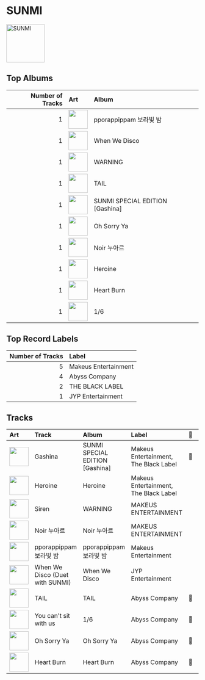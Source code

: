
# SUNMI


<img src="https://i.scdn.co/image/ab6761610000e5eb4a29246fa242d0b9f8de3b31" alt="SUNMI" width="100" />

## Top Albums

|   Number of Tracks | Art                                                                                              | Album                           |
|-------------------:|:-------------------------------------------------------------------------------------------------|:--------------------------------|
|                  1 | <img src="https://i.scdn.co/image/ab67616d0000b273189bbef66958cfa4ced121ad" alt="" width="50" /> | pporappippam 보라빛 밤              |
|                  1 | <img src="https://i.scdn.co/image/ab67616d0000b2731a984930c218438701634e11" alt="" width="50" /> | When We Disco                   |
|                  1 | <img src="https://i.scdn.co/image/ab67616d0000b2736df6d5c4e6fbc0080db81942" alt="" width="50" /> | WARNING                         |
|                  1 | <img src="https://i.scdn.co/image/ab67616d0000b27373b185444325e1d394d65660" alt="" width="50" /> | TAIL                            |
|                  1 | <img src="https://i.scdn.co/image/ab67616d0000b273e33d84e471094fe701f06860" alt="" width="50" /> | SUNMI SPECIAL EDITION [Gashina] |
|                  1 | <img src="https://i.scdn.co/image/ab67616d0000b27373e1cb392676000445e9cbce" alt="" width="50" /> | Oh Sorry Ya                     |
|                  1 | <img src="https://i.scdn.co/image/ab67616d0000b2733f292ac05cc3ae47f8be7e35" alt="" width="50" /> | Noir 누아르                        |
|                  1 | <img src="https://i.scdn.co/image/ab67616d0000b2733c8d2d16de92d19b69693c1a" alt="" width="50" /> | Heroine                         |
|                  1 | <img src="https://i.scdn.co/image/ab67616d0000b273b78e41dc88b7ddda60738c9d" alt="" width="50" /> | Heart Burn                      |
|                  1 | <img src="https://i.scdn.co/image/ab67616d0000b2736c22dfd393c41eb98307dba3" alt="" width="50" /> | 1/6                             |

## Top Record Labels

|   Number of Tracks | Label                |
|-------------------:|:---------------------|
|                  5 | Makeus Entertainment |
|                  4 | Abyss Company        |
|                  2 | THE BLACK LABEL      |
|                  1 | JYP Entertainment    |

## Tracks

| Art                                                                                              | Track                           | Album                           | Label                                 | 💚   | 🔗                                                          |
|:-------------------------------------------------------------------------------------------------|:--------------------------------|:--------------------------------|:--------------------------------------|:----|:-----------------------------------------------------------|
| <img src="https://i.scdn.co/image/ab67616d0000b273e33d84e471094fe701f06860" alt="" width="50" /> | Gashina                         | SUNMI SPECIAL EDITION [Gashina] | Makeus Entertainment, The Black Label | 💚   | [🔗](https://open.spotify.com/track/0jFHMDRXxKaREor3hBEEST) |
| <img src="https://i.scdn.co/image/ab67616d0000b2733c8d2d16de92d19b69693c1a" alt="" width="50" /> | Heroine                         | Heroine                         | Makeus Entertainment, The Black Label |     | [🔗](https://open.spotify.com/track/5gA9Xn8oPts2aewPgxVkPD) |
| <img src="https://i.scdn.co/image/ab67616d0000b2736df6d5c4e6fbc0080db81942" alt="" width="50" /> | Siren                           | WARNING                         | MAKEUS ENTERTAINMENT                  |     | [🔗](https://open.spotify.com/track/0gEnVDMhKKjF1qXuvBwq91) |
| <img src="https://i.scdn.co/image/ab67616d0000b2733f292ac05cc3ae47f8be7e35" alt="" width="50" /> | Noir 누아르                        | Noir 누아르                        | MAKEUS ENTERTAINMENT                  |     | [🔗](https://open.spotify.com/track/1KCXYoPIpvafzaAGtiRjci) |
| <img src="https://i.scdn.co/image/ab67616d0000b273189bbef66958cfa4ced121ad" alt="" width="50" /> | pporappippam 보라빛 밤              | pporappippam 보라빛 밤              | Makeus Entertainment                  |     | [🔗](https://open.spotify.com/track/7oQh96s9YemWG3A4zkIbrU) |
| <img src="https://i.scdn.co/image/ab67616d0000b2731a984930c218438701634e11" alt="" width="50" /> | When We Disco (Duet with SUNMI) | When We Disco                   | JYP Entertainment                     |     | [🔗](https://open.spotify.com/track/6t9nnPyEZfjcn1aLJ4l9AK) |
| <img src="https://i.scdn.co/image/ab67616d0000b27373b185444325e1d394d65660" alt="" width="50" /> | TAIL                            | TAIL                            | Abyss Company                         | 💚   | [🔗](https://open.spotify.com/track/7muTXW7kGytN3zdomku6FV) |
| <img src="https://i.scdn.co/image/ab67616d0000b2736c22dfd393c41eb98307dba3" alt="" width="50" /> | You can't sit with us           | 1/6                             | Abyss Company                         | 💚   | [🔗](https://open.spotify.com/track/4aS8OY1JsRSBKGfnAkIOZH) |
| <img src="https://i.scdn.co/image/ab67616d0000b27373e1cb392676000445e9cbce" alt="" width="50" /> | Oh Sorry Ya                     | Oh Sorry Ya                     | Abyss Company                         | 💚   | [🔗](https://open.spotify.com/track/03HYOtfzbzx0HPHMcfLFOe) |
| <img src="https://i.scdn.co/image/ab67616d0000b273b78e41dc88b7ddda60738c9d" alt="" width="50" /> | Heart Burn                      | Heart Burn                      | Abyss Company                         | 💚   | [🔗](https://open.spotify.com/track/4JmbtS0Muijl37KP9lDscy) |
